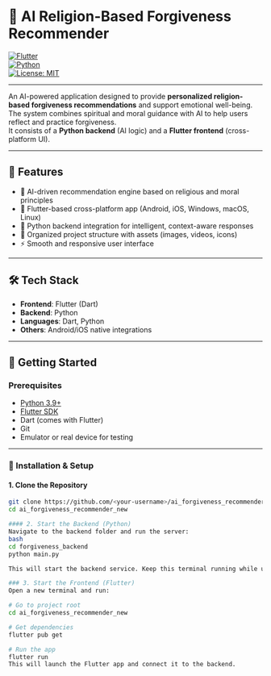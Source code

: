 # 🤖 AI Religion-Based Forgiveness Recommender  

[![Flutter](https://img.shields.io/badge/Flutter-02569B?logo=flutter&logoColor=white)](https://flutter.dev/)  
[![Python](https://img.shields.io/badge/Python-3776AB?logo=python&logoColor=white)](https://www.python.org/)  
[![License: MIT](https://img.shields.io/badge/License-MIT-yellow.svg)](https://opensource.org/licenses/MIT)  

---

An AI-powered application designed to provide **personalized religion-based forgiveness recommendations** and support emotional well-being.  
The system combines spiritual and moral guidance with AI to help users reflect and practice forgiveness.  
It consists of a **Python backend** (AI logic) and a **Flutter frontend** (cross-platform UI).

---

## 📌 Features
- 🧠 AI-driven recommendation engine based on religious and moral principles  
- 🎨 Flutter-based cross-platform app (Android, iOS, Windows, macOS, Linux)  
- 🔗 Python backend integration for intelligent, context-aware responses  
- 📂 Organized project structure with assets (images, videos, icons)  
- ⚡ Smooth and responsive user interface  

---

## 🛠️ Tech Stack
- **Frontend**: Flutter (Dart)  
- **Backend**: Python  
- **Languages**: Dart, Python  
- **Others**: Android/iOS native integrations  

---

## 🚀 Getting Started

### Prerequisites
- [Python 3.9+](https://www.python.org/downloads/)  
- [Flutter SDK](https://flutter.dev/docs/get-started/install)  
- Dart (comes with Flutter)  
- Git  
- Emulator or real device for testing  

---

### 🔧 Installation & Setup

#### 1. Clone the Repository
```bash
git clone https://github.com/<your-username>/ai_forgiveness_recommender_new.git
cd ai_forgiveness_recommender_new

#### 2. Start the Backend (Python)
Navigate to the backend folder and run the server:
bash
cd forgiveness_backend
python main.py

This will start the backend service. Keep this terminal running while using the app.

### 3. Start the Frontend (Flutter)
Open a new terminal and run:

# Go to project root
cd ai_forgiveness_recommender_new

# Get dependencies
flutter pub get

# Run the app
flutter run
This will launch the Flutter app and connect it to the backend.


